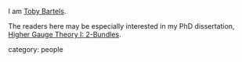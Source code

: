I am [Toby Bartels](http://toby.bartels.name/).

The readers here may be especially interested in my PhD dissertation, [Higher Gauge Theory I: 2-Bundles](http://toby.bartels.name/2bundles/).

category: people